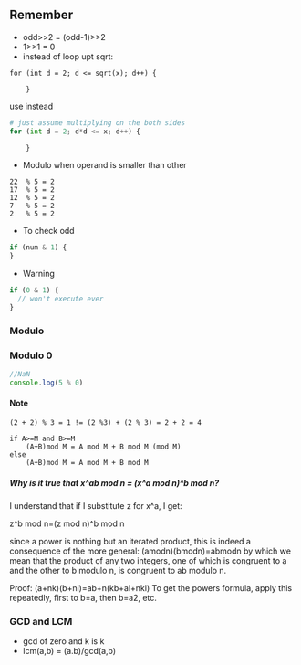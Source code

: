 ## Remember

- odd>>2 = (odd-1)>>2
- 1>>1 = 0
- instead of loop upt sqrt:

```
for (int d = 2; d <= sqrt(x); d++) {

    }
```

use instead

```python
# just assume multiplying on the both sides
for (int d = 2; d*d <= x; d++) {

    }
```

- Modulo when operand is smaller than other

```
22  % 5 = 2
17  % 5 = 2
12  % 5 = 2
7   % 5 = 2
2   % 5 = 2
```

- To check odd

```js
if (num & 1) {
}
```

- Warning

```js
if (0 & 1) {
  // won't execute ever
}
```

### Modulo

### Modulo 0

```js
//NaN
console.log(5 % 0)
```

#### Note

```
(2 + 2) % 3 = 1 != (2 %3) + (2 % 3) = 2 + 2 = 4

if A>=M and B>=M
    (A+B)mod M = A mod M + B mod M (mod M)
else
    (A+B)mod M = A mod M + B mod M
```

##### Why is it true that x^ab mod n = (x^a mod n)^b mod n?

I understand that if I substitute z for x^a, I get:

z^b mod n=(z mod n)^b mod n

since a power is nothing but an iterated product, this is indeed a consequence of the more general:
(amodn)(bmodn)=abmodn
by which we mean that the product of any two integers, one of which is congruent to a and the other to b modulo n, is congruent to ab modulo n.

Proof:
(a+nk)(b+nl)=ab+n(kb+al+nkl)
To get the powers formula, apply this repeatedly, first to b=a, then b=a2, etc.

### GCD and LCM

- gcd of zero and k is k
- lcm(a,b) = (a.b)/gcd(a,b)
